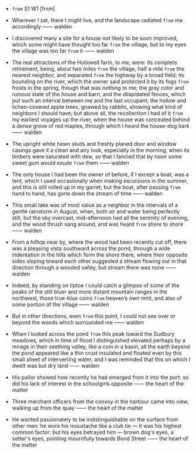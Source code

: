 - `from` S1 W1 [frʌm]



-  Wherever I sat, there I might live, and the landscape radiated `from` me accordingly —— walden

-  I discovered many a site for a house not likely to be soon improved, which some might have thought too far `from` the village, but to my eyes the village was too far `from` it —— walden

- The real attractions of the Hollowell farm, to me, were: its complete retirement, being, about two miles `from` the village, half a mile `from` the nearest neighbor, and separated `from` the highway by a broad field; its bounding on the river, which the owner said protected it by its fogs `from` frosts in the spring, though that was nothing to me; the gray color and ruinous state of the house and barn, and the dilapidated fences, which put such an interval between me and the last occupant; the hollow and lichen-covered apple trees, gnawed by rabbits, showing what kind of neighbors I should have; but above all, the recollection I had of it `from` my earliest voyages up the river, when the house was concealed behind a dense grove of red maples, through which I heard the house-dog bark —— walden

-  The upright white hewn studs and freshly planed door and window casings gave it a clean and airy look, especially in the morning, when its timbers were saturated with dew, so that I fancied that by noon some sweet gum would exude `from` them —— walden

- The only house I had been the owner of before, if I except a boat, was a tent, which I used occasionally when making excursions in the summer, and this is still rolled up in my garret; but the boat, after passing `from` hand to hand, has gone down the stream of time —— walden

- This small lake was of most value as a neighbor in the intervals of a gentle rainstorm in August, when, both air and water being perfectly still, but the sky overcast, mid-afternoon had all the serenity of evening, and the wood thrush sang around, and was heard `from` shore to shore —— walden

-  From a hilltop near by, where the wood had been recently cut off, there was a pleasing vista southward across the pond, through a wide indentation in the hills which form the shore there, where their opposite sides sloping toward each other suggested a stream flowing out in that direction through a wooded valley, but stream there was none —— walden

-  Indeed, by standing on tiptoe I could catch a glimpse of some of the peaks of the still bluer and more distant mountain ranges in the northwest, those true-blue coins `from` heaven’s own mint, and also of some portion of the village —— walden

-  But in other directions, even `from` this point, I could not see over or beyond the woods which surrounded me —— walden

-  When I looked across the pond `from` this peak toward the Sudbury meadows, which in time of flood I distinguished elevated perhaps by a mirage in their seething valley, like a coin in a basin, all the earth beyond the pond appeared like a thin crust insulated and floated even by this small sheet of interverting water, and I was reminded that this on which I dwelt was but dry land —— walden

-  His pallor showed how recently he had emerged from it into the port: so did his lack of interest in the schoolgirls opposite —— the heart of the matter

- Three merchant officers from the convoy in the harbour came into view, walking up from the quay —— the heart of the matter

-  He wanted passionately to be indistinguishable on the surface from other men: he wore his moustache like a club tie — it was his highest common factor: but his eyes betrayed him — brown dog's eyes, a setter's eyes, pointing mournfully towards Bond Street —— the heart of the matter